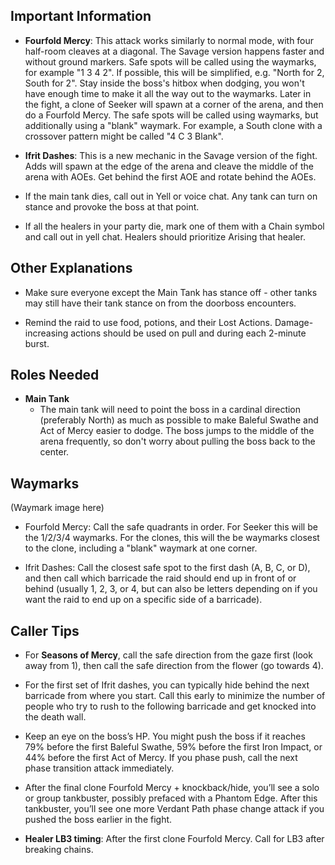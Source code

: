 ## Important Information

* **Fourfold Mercy**: This attack works similarly to normal mode, with four half-room cleaves at a diagonal. The Savage version happens faster and without ground markers. Safe spots will be called using the waymarks, for example "1 3 4 2". If possible, this will be simplified, e.g. "North for 2, South for 2". Stay inside the boss's hitbox when dodging, you won't have enough time to make it all the way out to the waymarks. Later in the fight, a clone of Seeker will spawn at a corner of the arena, and then do a Fourfold Mercy. The safe spots will be called using waymarks, but additionally using a "blank" waymark. For example, a South clone with a crossover pattern might be called "4 C 3 Blank".

* **Ifrit Dashes**: This is a new mechanic in the Savage version of the fight. Adds will spawn at the edge of the arena and cleave the middle of the arena with AOEs. Get behind the first AOE and rotate behind the AOEs.

* If the main tank dies, call out in Yell or voice chat. Any tank can turn on stance and provoke the boss at that point.

* If all the healers in your party die, mark one of them with a Chain symbol and call out in yell chat. Healers should prioritize Arising that healer.

## Other Explanations

* Make sure everyone except the Main Tank has stance off - other tanks may still have their tank stance on from the doorboss encounters.

* Remind the raid to use food, potions, and their Lost Actions. Damage-increasing actions should be used on pull and during each 2-minute burst.

## Roles Needed

* **Main Tank**
  * The main tank will need to point the boss in a cardinal direction (preferably North) as much as possible to make Baleful Swathe and Act of Mercy easier to dodge. The boss jumps to the middle of the arena frequently, so don't worry about pulling the boss back to the center.
  
## Waymarks

(Waymark image here)

* Fourfold Mercy: Call the safe quadrants in order. For Seeker this will be the 1/2/3/4 waymarks. For the clones, this will the be waymarks closest to the clone, including a "blank" waymark at one corner.

* Ifrit Dashes: Call the closest safe spot to the first dash (A, B, C, or D), and then call which barricade the raid should end up in front of or behind (usually 1, 2, 3, or 4, but can also be letters depending on if you want the raid to end up on a specific side of a barricade).

## Caller Tips

* For **Seasons of Mercy**, call the safe direction from the gaze first (look away from 1), then call the safe direction from the flower (go towards 4).

* For the first set of Ifrit dashes, you can typically hide behind the next barricade from where you start. Call this early to minimize the number of people who try to rush to the following barricade and get knocked into the death wall.

* Keep an eye on the boss’s HP. You might push the boss if it reaches 79% before the first Baleful Swathe, 59% before the first Iron Impact, or 44% before the first Act of Mercy. If you phase push, call the next phase transition attack immediately.

* After the final clone Fourfold Mercy + knockback/hide, you’ll see a solo or group tankbuster, possibly prefaced with a Phantom Edge. After this tankbuster, you’ll see one more Verdant Path phase change attack if you pushed the boss earlier in the fight.

* **Healer LB3 timing**: After the first clone Fourfold Mercy. Call for LB3 after breaking chains.
